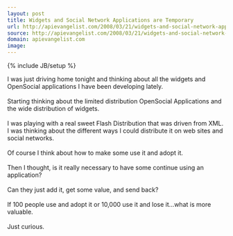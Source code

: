 ```yaml
---
layout: post
title: Widgets and Social Network Applications are Temporary
url: http://apievangelist.com/2008/03/21/widgets-and-social-network-applications-are-temporary/
source: http://apievangelist.com/2008/03/21/widgets-and-social-network-applications-are-temporary/
domain: apievangelist.com
image: 
---
```

{% include JB/setup %}<p>I was just driving home tonight and thinking about all the widgets and OpenSocial applications I have been developing lately.<br /><br />Starting thinking about the limited distribution OpenSocial Applications and the wide distribution of widgets.<br /><br />I was playing with a real sweet Flash Distribution that was driven from XML.  I was thinking about the different ways I could distribute it on web sites and social networks.<br /><br />Of course I think about how to make some use it and adopt it. <br /><br />Then I thought, is it really necessary to have some continue using an application? <br /><br />Can they just add it, get some value, and send back?<br /><br />If 100 people use and adopt it or 10,000 use it and lose it...what is more valuable.<br /><br />Just curious.</p>
